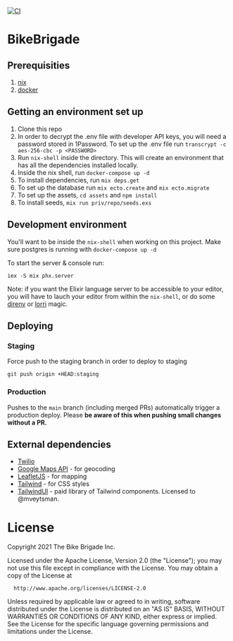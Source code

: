 [![CI](https://github.com/mveytsman/bike-brigade/workflows/CI/badge.svg)](https://github.com/mveytsman/bike-brigade/actions?query=workflow%3ACI)
# BikeBrigade

## Prerequisities
1.  [nix](https://nixos.org/download.html)
1.  [docker](https://www.docker.com/get-started)

## Getting an environment set up
1. Clone this repo
2. In order to decrypt the .env file with developer API keys, you will need a password stored in 1Password. To set up the .env file run `transcrypt -c aes-256-cbc -p <PASSWORD>`
3. Run `nix-shell` inside the directory. This will create an environment that has all the dependencies installed locally.
4. Inside the nix shell, run `docker-compose up -d`
5. To install dependencies, run `mix deps.get`
6. To set up the database run `mix ecto.create` and `mix ecto.migrate`
7. To set up the assets, `cd assets` and `npm install`
8. To install seeds, `mix run priv/repo/seeds.exs`

## Development environment
You'll want to be inside the `nix-shell` when working on this project. Make sure postgres is running with `docker-compose up -d`

To start the server & console run:

```
iex -S mix phx.server
```

Note: if you want the Elixir language server to be accessible to your editor, you will have to lauch your editor from within the `nix-shell`, or do some [direnv](https://github.com/direnv/direnv/) or [lorri](https://github.com/target/lorri) magic.

## Deploying

### Staging

Force push to the staging branch in order to deploy to staging

```
git push origin +HEAD:staging
```

### Production

Pushes to the `main` branch (including merged PRs) automatically trigger a production deploy. Please **be aware of this when pushing small changes without a PR.**

## External dependencies
- [Twilio](https://www.twilio.com/)
- [Google Maps API](https://developers.google.com/maps/documentation) - for geocoding
- [LeafletJS](https://leafletjs.com/) - for mapping
- [Tailwind](https://tailwindcss.com/) - for CSS styles
- [TailwindUI](https://tailwindui.com/) - paid library of Tailwind components. Licensed to @mveytsman.

# License

Copyright 2021 The Bike Brigade Inc.

  Licensed under the Apache License, Version 2.0 (the "License");
  you may not use this file except in compliance with the License.
  You may obtain a copy of the License at

      http://www.apache.org/licenses/LICENSE-2.0

  Unless required by applicable law or agreed to in writing, software
  distributed under the License is distributed on an "AS IS" BASIS,
  WITHOUT WARRANTIES OR CONDITIONS OF ANY KIND, either express or implied.
  See the License for the specific language governing permissions and
  limitations under the License.